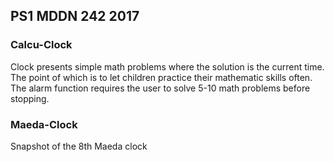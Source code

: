 ## PS1 MDDN 242 2017

### Calcu-Clock

Clock presents simple math problems where the solution is the current time. The point of which is to let children practice their mathematic skills often. The alarm function requires the user to solve 5-10 math problems before stopping.

### Maeda-Clock

Snapshot of the 8th Maeda clock
